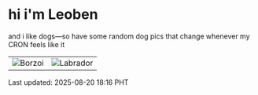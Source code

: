 # hi i'm Leoben

and i like dogs—so have some random dog pics that change whenever my CRON feels like it

|  |  |
|--------|----------|
| ![Borzoi](https://random-dog-vercel.vercel.app/api/random-borzoi?v=1755684997) | ![Labrador](https://random-dog-vercel.vercel.app/api/random-labrador?v=1755684997) |

Last updated: 2025-08-20 18:16 PHT
